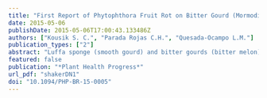 ```yaml
---
title: "First Report of Phytophthora Fruit Rot on Bitter Gourd (Mormodica charantia) and Sponge Gourd (Luffa cylindrica) Caused by Phytophthora capsici"
date: 2015-05-06
publishDate: 2015-05-06T17:00:43.133486Z
authors: ["Kousik S. C.", "Parada Rojas C.H.", "Quesada-Ocampo L.M."]
publication_types: ["2"]
abstract: "Luffa sponge (smooth gourd) and bitter gourds (bitter melon) are specialty vegetables grown in the U.S. on a small scale for select markets. Luffa gourds are also grown for sponges. In Sept. 2014, heavy rainfall resulted in rot of >50% of bitter gourd and >25% on sponge gourd in a field in Charleston, SC. The microbe causing the fruit rot was identified using microscopy and molecular tools. Prior to this study it was not known if this microbe could cause fruit rot of bitter gourd. This knowledge will be useful to suggest management strategies"
featured: false
publication: "*Plant Health Progress*"
url_pdf: "shakerDN1"
doi: "10.1094/PHP-BR-15-0005"
---
```

